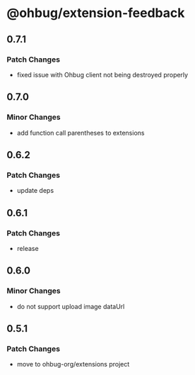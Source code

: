 # @ohbug/extension-feedback

## 0.7.1

### Patch Changes

- fixed issue with Ohbug client not being destroyed properly

## 0.7.0

### Minor Changes

- add function call parentheses to extensions

## 0.6.2

### Patch Changes

- update deps

## 0.6.1

### Patch Changes

- release

## 0.6.0

### Minor Changes

- do not support upload image dataUrl

## 0.5.1

### Patch Changes

- move to ohbug-org/extensions project
